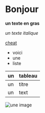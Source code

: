 # Bonjour

**un texte en gras**

*un texte italique*

[cheat](https://www.markdownguide.org/cheat-sheet/)

- voici
- une
- liste

| un | tableau |
| ----------- | ----------- |
| un | titre |
| un | text |

![une image](https://www.google.ca/url?sa=i&url=https%3A%2F%2Fwww.pcmag.com%2Freviews%2Fgenshin-impact-for-pc&psig=AOvVaw3Ae8vHtx-GAeh2skiAAyod&ust=1632256892040000&source=images&cd=vfe&ved=0CAgQjRxqFwoTCODdhfS0jvMCFQAAAAAdAAAAABAD)
